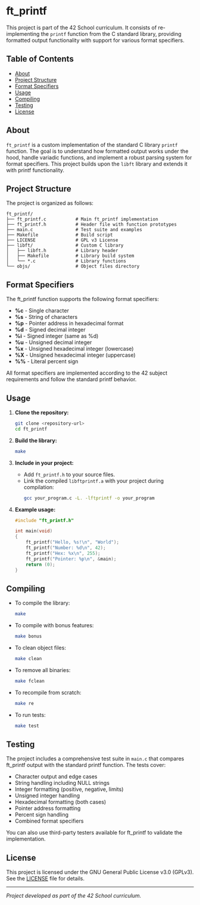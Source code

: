 # ft_printf

This project is part of the 42 School curriculum. It consists of re-implementing the `printf` function from the C standard library, providing formatted output functionality with support for various format specifiers.

## Table of Contents
- [About](#about)
- [Project Structure](#project-structure)
- [Format Specifiers](#format-specifiers)
- [Usage](#usage)
- [Compiling](#compiling)
- [Testing](#testing)
- [License](#license)

## About

`ft_printf` is a custom implementation of the standard C library `printf` function. The goal is to understand how formatted output works under the hood, handle variadic functions, and implement a robust parsing system for format specifiers. This project builds upon the `libft` library and extends it with printf functionality.

## Project Structure

The project is organized as follows:

```
ft_printf/
├── ft_printf.c           # Main ft_printf implementation
├── ft_printf.h           # Header file with function prototypes
├── main.c                # Test suite and examples
├── Makefile              # Build script
├── LICENSE               # GPL v3 License
├── libft/                # Custom C library
│   ├── libft.h           # Library header
│   ├── Makefile          # Library build system
│   └── *.c               # Library functions
└── objs/                 # Object files directory
```

## Format Specifiers

The ft_printf function supports the following format specifiers:

- **%c** - Single character
- **%s** - String of characters
- **%p** - Pointer address in hexadecimal format
- **%d** - Signed decimal integer
- **%i** - Signed integer (same as %d)
- **%u** - Unsigned decimal integer
- **%x** - Unsigned hexadecimal integer (lowercase)
- **%X** - Unsigned hexadecimal integer (uppercase)
- **%%** - Literal percent sign

All format specifiers are implemented according to the 42 subject requirements and follow the standard printf behavior.

## Usage

1. **Clone the repository:**
   ```bash
   git clone <repository-url>
   cd ft_printf
   ```

2. **Build the library:**
   ```bash
   make
   ```

3. **Include in your project:**
   - Add `ft_printf.h` to your source files.
   - Link the compiled `libftprintf.a` with your project during compilation:
     ```bash
     gcc your_program.c -L. -lftprintf -o your_program
     ```

4. **Example usage:**
   ```c
   #include "ft_printf.h"

   int main(void)
   {
       ft_printf("Hello, %s!\n", "World");
       ft_printf("Number: %d\n", 42);
       ft_printf("Hex: %x\n", 255);
       ft_printf("Pointer: %p\n", &main);
       return (0);
   }
   ```

## Compiling

- To compile the library:
  ```bash
  make
  ```
- To compile with bonus features:
  ```bash
  make bonus
  ```
- To clean object files:
  ```bash
  make clean
  ```
- To remove all binaries:
  ```bash
  make fclean
  ```
- To recompile from scratch:
  ```bash
  make re
  ```
- To run tests:
  ```bash
  make test
  ```

## Testing

The project includes a comprehensive test suite in `main.c` that compares ft_printf output with the standard printf function. The tests cover:

- Character output and edge cases
- String handling including NULL strings
- Integer formatting (positive, negative, limits)
- Unsigned integer handling
- Hexadecimal formatting (both cases)
- Pointer address formatting
- Percent sign handling
- Combined format specifiers

You can also use third-party testers available for ft_printf to validate the implementation.

## License

This project is licensed under the GNU General Public License v3.0 (GPLv3). See the [LICENSE](LICENSE) file for details.

---

*Project developed as part of the 42 School curriculum.*